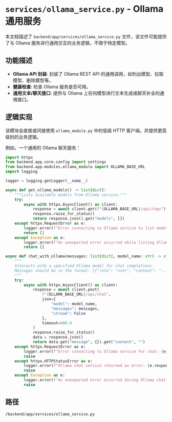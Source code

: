 # `services/ollama_service.py` - Ollama 通用服务

本文档描述了 `backend/app/services/ollama_service.py` 文件，该文件可能提供了与 Ollama 服务进行通用交互的业务逻辑，不限于特定模型。

## 功能描述
*   **Ollama API 封装**: 封装了 Ollama REST API 的通用调用，如列出模型、拉取模型、删除模型等。
*   **健康检查**: 检查 Ollama 服务是否可用。
*   **通用文本/聊天接口**: 提供与 Ollama 上任何模型进行文本生成或聊天补全的通用接口。

## 逻辑实现
该模块会直接或间接使用 `ollama_module.py` 中的低级 HTTP 客户端，并提供更高级别的业务逻辑。

例如，一个通用的 Ollama 聊天服务：
```python
import httpx
from backend.app.core.config import settings
from backend.app.modules.ollama_module import OLLAMA_BASE_URL
import logging

logger = logging.getLogger(__name__)

async def get_ollama_models() -> list[dict]:
    """Lists available models from Ollama service."""
    try:
        async with httpx.AsyncClient() as client:
            response = await client.get(f"{OLLAMA_BASE_URL}/api/tags")
            response.raise_for_status()
            return response.json().get("models", [])
    except httpx.RequestError as e:
        logger.error(f"Error connecting to Ollama service to list models: {e}")
        return []
    except Exception as e:
        logger.error(f"An unexpected error occurred while listing Ollama models: {e}")
        return []

async def chat_with_ollama(messages: list[dict], model_name: str) -> str:
    """
    Interacts with a specified Ollama model for chat completions.
    Messages should be in the format: [{"role": "user", "content": "..."}]
    """
    try:
        async with httpx.AsyncClient() as client:
            response = await client.post(
                f"{OLLAMA_BASE_URL}/api/chat",
                json={
                    "model": model_name,
                    "messages": messages,
                    "stream": False
                },
                timeout=600.0
            )
            response.raise_for_status()
            data = response.json()
            return data.get("message", {}).get("content", "")
    except httpx.RequestError as e:
        logger.error(f"Error connecting to Ollama service for chat: {e}")
        raise
    except httpx.HTTPStatusError as e:
        logger.error(f"Ollama chat service returned an error: {e.response.status_code} - {e.response.text}")
        raise
    except Exception as e:
        logger.error(f"An unexpected error occurred during Ollama chat: {e}")
        raise
```

## 路径
`/backend/app/services/ollama_service.py`